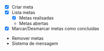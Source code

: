 - [x] Criar meta
- [x] Lista metas
   - [x] Metas realisadas
   - Metas abertas
- [x] Marcar/Desmarcar metas como concluidas
- Remover metas
- Sistema de mensagem